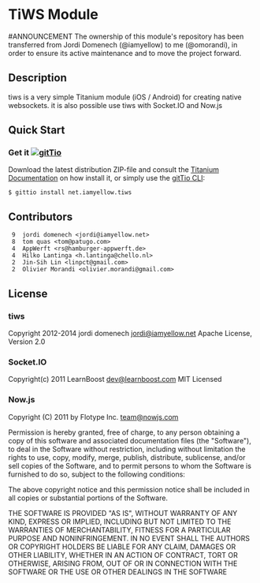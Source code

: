 # TiWS Module

#ANNOUNCEMENT
The ownership of this module's repository has been transferred from Jordi Domenech (@iamyellow) to me (@omorandi), in order to ensure
its active maintenance and to move the project forward.

## Description

tiws is a very simple Titanium module (iOS / Android) for creating native websockets.
it is also possible use tiws with Socket.IO and Now.js

## Quick Start

### Get it [![gitTio](http://gitt.io/badge.png)](http://gitt.io/component/net.iamyellow.tiws)
Download the latest distribution ZIP-file and consult the [Titanium Documentation](http://docs.appcelerator.com/titanium/latest/#!/guide/Using_a_Module) on how install it, or simply use the [gitTio CLI](http://gitt.io/cli):

    $ gittio install net.iamyellow.tiws


## Contributors

     9  jordi domenech <jordi@iamyellow.net>
     8  tom quas <tom@patugo.com>
     4  AppWerft <rs@hamburger-appwerft.de>
     4  Hilko Lantinga <h.lantinga@chello.nl>
     2  Jin-Sih Lin <linpct@gmail.com>
     2  Olivier Morandi <olivier.morandi@gmail.com>

## License

### tiws
Copyright 2012-2014 jordi domenech <jordi@iamyellow.net>
Apache License, Version 2.0

### Socket.IO

Copyright(c) 2011 LearnBoost <dev@learnboost.com>
MIT Licensed

### Now.js

Copyright (C) 2011 by Flotype Inc. <team@nowjs.com>

Permission is hereby granted, free of charge, to any person obtaining a copy
of this software and associated documentation files (the "Software"), to deal
in the Software without restriction, including without limitation the rights
to use, copy, modify, merge, publish, distribute, sublicense, and/or sell
copies of the Software, and to permit persons to whom the Software is
furnished to do so, subject to the following conditions:

The above copyright notice and this permission notice shall be included in
all copies or substantial portions of the Software.

THE SOFTWARE IS PROVIDED "AS IS", WITHOUT WARRANTY OF ANY KIND, EXPRESS OR
IMPLIED, INCLUDING BUT NOT LIMITED TO THE WARRANTIES OF MERCHANTABILITY,
FITNESS FOR A PARTICULAR PURPOSE AND NONINFRINGEMENT. IN NO EVENT SHALL THE
AUTHORS OR COPYRIGHT HOLDERS BE LIABLE FOR ANY CLAIM, DAMAGES OR OTHER
LIABILITY, WHETHER IN AN ACTION OF CONTRACT, TORT OR OTHERWISE, ARISING FROM,
OUT OF OR IN CONNECTION WITH THE SOFTWARE OR THE USE OR OTHER DEALINGS IN
THE SOFTWARE